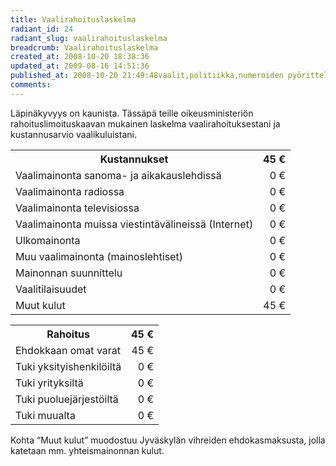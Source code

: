 ```yaml
---
title: Vaalirahoituslaskelma
radiant_id: 24
radiant_slug: vaalirahoituslaskelma
breadcrumb: Vaalirahoituslaskelma
created_at: 2008-10-20 18:38:36
updated_at: 2009-08-16 14:51:36
published_at: 2008-10-20 21:49:48vaalit,politiikka,numeroiden pyörittelyä
comments:
---
```

<p>Läpinäkyvyys on kaunista.  Tässäpä teille oikeusministeriön rahoituslimoituskaavan mukainen laskelma vaalirahoituksestani ja kustannusarvio vaalikuluistani.</p>
<table class="numeroita">
	<tr>
		<th>Kustannukset</th>
		<th class="textright">45 €</th>
	</tr>
	<tr>
		<td>Vaalimainonta sanoma- ja aikakauslehdissä</td>
		<td style="text-align:right">0 €</td>
	</tr>
	<tr>
		<td>Vaalimainonta radiossa</td>
		<td style="text-align:right">0 €</td>
	</tr>
	<tr>
		<td>Vaalimainonta televisiossa</td>
		<td style="text-align:right">0 €</td>
	</tr>
	<tr>
		<td>Vaalimainonta muissa viestintävälineissä (Internet)</td>
		<td style="text-align:right">0 €</td>
	</tr>
	<tr>
		<td>Ulkomainonta</td>
		<td style="text-align:right">0 €</td>
	</tr>
	<tr>
		<td>Muu vaalimainonta (mainoslehtiset)</td>
		<td style="text-align:right">0 €</td>
	</tr>
	<tr>
		<td>Mainonnan suunnittelu</td>
		<td style="text-align:right">0 €</td>
	</tr>
	<tr>
		<td>Vaalitilaisuudet</td>
		<td style="text-align:right">0 €</td>
	</tr>
	<tr>
		<td>Muut kulut</td>
		<td style="text-align:right">45 €</td>
	</tr>
</table>
<table class="numeroita">
	<tr>
		<th>Rahoitus</th>
		<th class="textright">45 €</th>
	</tr>
	<tr>
		<td>Ehdokkaan omat varat</td>
		<td style="text-align:right">45 €</td>
	</tr>
	<tr>
		<td>Tuki yksityishenkilöiltä</td>
		<td style="text-align:right">0 €</td>
	</tr>
	<tr>
		<td>Tuki yrityksiltä</td>
		<td style="text-align:right">0 €</td>
	</tr>
	<tr>
		<td>Tuki puoluejärjestöiltä</td>
		<td style="text-align:right">0 €</td>
	</tr>
	<tr>
		<td>Tuki muualta</td>
		<td style="text-align:right">0 €</td>
	</tr>
</table>
<p>Kohta &#8220;Muut kulut&#8221; muodostuu Jyväskylän vihreiden ehdokasmaksusta, jolla katetaan mm. yhteismainonnan kulut.</p>
